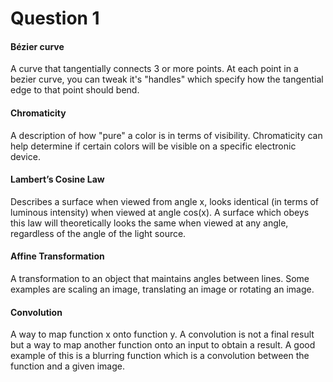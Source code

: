 
Question 1
==========

#### Bézier curve

A curve that tangentially connects 3 or more points. At each point in a bezier curve, you can tweak it's "handles" which specify how the tangential edge to that point should bend.

#### Chromaticity

A description of how "pure" a color is in terms of visibility. Chromaticity can help determine if certain colors will be visible on a specific electronic device.  

#### Lambert’s Cosine Law

Describes a surface when viewed from angle x, looks identical (in terms of luminous intensity) when viewed at angle cos(x). A surface which obeys this law will theoretically looks the same when viewed at any angle, regardless of the angle of the light source.

#### Affine Transformation

A transformation to an object that maintains angles between lines. Some examples are scaling an image, translating an image or rotating an image.

#### Convolution

A way to map function x onto function y. A convolution is not a final result but a way to map another function onto an input to obtain a result. A good example of this is a blurring function which is a convolution between the function and a given image.
